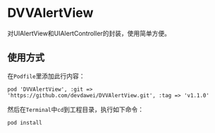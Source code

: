 DVVAlertView
============
对UIAlertView和UIAlertController的封装，使用简单方便。

使用方式
-------
在`Podfile`里添加此行内容：
```
pod 'DVVAlertView', :git => 'https://github.com/devdawei/DVVAlertView.git', :tag => 'v1.1.0'
```

然后在`Terminal`中`cd`到工程目录，执行如下命令：
```
pod install
```

